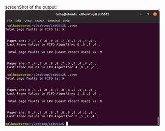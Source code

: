 screenShot of the output: 
![Alt text](https://github.com/talha3111997/A-journey-with-Linux/blob/master/pageReplacement/Capture.JPG?raw=true "Proteus Simulation Screenshot")
